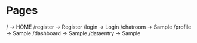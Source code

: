 # Pages

/               -> HOME
/register       -> Register
/login          -> Login
/chatroom       -> Sample
/profile        -> Sample
/dashboard      -> Sample
/dataentry      -> Sample
